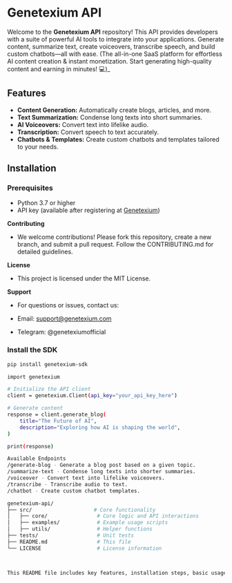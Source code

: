 # Genetexium API  

Welcome to the **Genetexium API** repository! This API provides developers with a suite of powerful AI tools to integrate into your applications. Generate content, summarize text, create voiceovers, transcribe speech, and build custom chatbots—all with ease.
(The all-in-one SaaS platform for effortless AI content creation & instant monetization. Start generating high-quality content and earning in minutes! 💻)_


## Features  

- **Content Generation:** Automatically create blogs, articles, and more.  
- **Text Summarization:** Condense long texts into short summaries.  
- **AI Voiceovers:** Convert text into lifelike audio.  
- **Transcription:** Convert speech to text accurately.  
- **Chatbots & Templates:** Create custom chatbots and templates tailored to your needs.  

## Installation  

### Prerequisites  

- Python 3.7 or higher  
- API key (available after registering at [Genetexium](https://genetexium.com))


**Contributing**
- We welcome contributions! Please fork this repository, create a new branch, and submit a pull request. Follow the CONTRIBUTING.md for detailed guidelines.

**License**
- This project is licensed under the MIT License.

**Support**
- For questions or issues, contact us:

- Email: support@genetexium.com
- Telegram: @genetexiumofficial

### Install the SDK  

```bash
pip install genetexium-sdk

import genetexium

# Initialize the API client
client = genetexium.Client(api_key="your_api_key_here")

# Generate content
response = client.generate_blog(
    title="The Future of AI",
    description="Exploring how AI is shaping the world",
)

print(response)

Available Endpoints
/generate-blog - Generate a blog post based on a given topic.
/summarize-text - Condense long texts into shorter summaries.
/voiceover - Convert text into lifelike voiceovers.
/transcribe - Transcribe audio to text.
/chatbot - Create custom chatbot templates.

genetexium-api/  
├── src/                    # Core functionality  
│   ├── core/                # Core logic and API interactions  
│   ├── examples/            # Example usage scripts  
│   ├── utils/               # Helper functions  
├── tests/                   # Unit tests  
├── README.md                # This file  
└── LICENSE                  # License information



This README file includes key features, installation steps, basic usage, and repository structure—ideal for a GitHub repository. Let me know if you need any adjustments!



